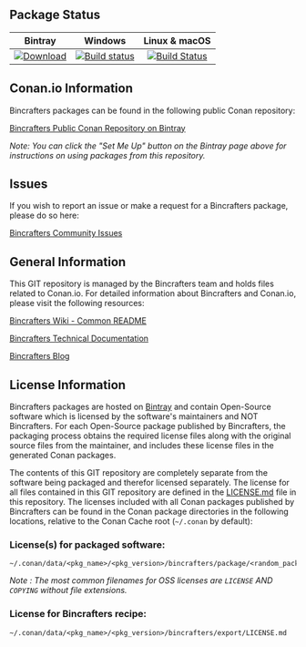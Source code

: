 ## Package Status

| Bintray | Windows | Linux & macOS | 
|:--------:|:---------:|:-----------------:|
|[![Download](https://api.bintray.com/packages/bincrafters/public-conan/boost_static_assert%3Abincrafters/images/download.svg) ](https://bintray.com/bincrafters/public-conan/boost_static_assert%3Abincrafters/_latestVersion)|[![Build status](https://ci.appveyor.com/api/projects/status/github/bincrafters/conan-boost_static_assert?svg=true)](https://ci.appveyor.com/project/BinCrafters/conan-boost-static-assert)|[![Build Status](https://travis-ci.com/bincrafters/conan-boost_static_assert.svg)](https://travis-ci.com/bincrafters/conan-boost_static_assert)|

## Conan.io Information

Bincrafters packages can be found in the following public Conan repository:

[Bincrafters Public Conan Repository on Bintray](https://bintray.com/bincrafters/public-conan)

*Note: You can click the "Set Me Up" button on the Bintray page above for instructions on using packages from this repository.*

## Issues

If you wish to report an issue or make a request for a Bincrafters package, please do so here:  

[Bincrafters Community Issues](https://github.com/bincrafters/community/issues)

## General Information

This GIT repository is managed by the Bincrafters team and holds files related to Conan.io.  For detailed information about Bincrafters and Conan.io, please visit the following resources: 

[Bincrafters Wiki - Common README](https://github.com/bincrafters/community/wiki/Common-README.md)

[Bincrafters Technical Documentation](http://bincrafters.readthedocs.io/en/latest/)

[Bincrafters Blog](https://bincrafters.github.io)

## License Information

Bincrafters packages are hosted on [Bintray](https://bintray.com) and contain Open-Source software which is licensed by the software's maintainers and NOT Bincrafters.  For each Open-Source package published by Bincrafters, the packaging process obtains the required license files along with the original source files from the maintainer, and includes these license files in the generated Conan packages.  

The contents of this GIT repository are completely separate from the software being packaged and therefor licensed separately.  The license for all files contained in this GIT repository are defined in the [LICENSE.md](LICENSE.md) file in this repository.  The licenses included with all Conan packages published by Bincrafters can be found in the Conan package directories in the following locations, relative to the Conan Cache root (`~/.conan` by default): 

### License(s) for packaged software: 

    ~/.conan/data/<pkg_name>/<pkg_version>/bincrafters/package/<random_package_id>/license/<LICENSE_FILES_HERE>

*Note :   The most common filenames for OSS licenses are `LICENSE` AND `COPYING` without file extensions.*
	
### License for Bincrafters recipe: 

    ~/.conan/data/<pkg_name>/<pkg_version>/bincrafters/export/LICENSE.md 

	
